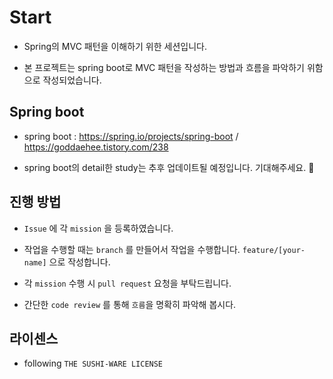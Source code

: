 # Start
- Spring의 MVC 패턴을 이해하기 위한 세션입니다. 

- 본 프로젝트는 spring boot로 MVC 패턴을 작성하는 방법과 흐름을 파악하기 위함으로 작성되었습니다. 


## Spring boot 
- spring boot : https://spring.io/projects/spring-boot / https://goddaehee.tistory.com/238 

- spring boot의 detail한 study는 추후 업데이트될 예정입니다. 기대해주세요. 📌


## 진행 방법 
- `Issue` 에 각 `mission` 을 등록하였습니다. 

- 작업을 수행할 때는 `branch` 를 만들어서 작업을 수행합니다. `feature/[your-name]` 으로 작성합니다. 

- 각 `mission` 수행 시 `pull request` 요청을 부탁드립니다. 

- 간단한 `code review` 를 통해 `흐름`을 명확히 파악해 봅시다. 


## 라이센스
- following `THE SUSHI-WARE LICENSE` 
